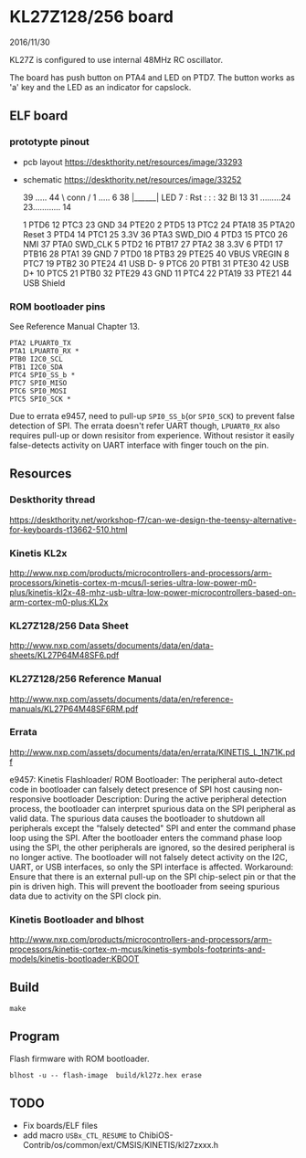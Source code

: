 KL27Z128/256 board
==================
2016/11/30

KL27Z is configured to use internal 48MHz RC oscillator.

The board has push button on PTA4 and LED on PTD7. The button works as 'a' key and the LED as an indicator for capslock.


ELF board
---------
### prototypte pinout
- pcb layout  https://deskthority.net/resources/image/33293
- schematic  https://deskthority.net/resources/image/33252


    39 .....  44 \ conn / 1 ..... 6
    38           |______|    LED  7
     :  Rst                       :
     :                            :
    32  Bl                        13
    31 .........24 23............ 14

    1   PTD6        12  PTC3         23  GND        34  PTE20
    2   PTD5        13  PTC2         24  PTA18      35  PTA20   Reset
    3   PTD4        14  PTC1         25  3.3V       36  PTA3    SWD_DIO
    4   PTD3        15  PTC0         26  NMI        37  PTA0    SWD_CLK
    5   PTD2        16  PTB17        27  PTA2       38  3.3V
    6   PTD1        17  PTB16        28  PTA1       39  GND
    7   PTD0        18  PTB3         29  PTE25      40  VBUS    VREGIN
    8   PTC7        19  PTB2         30  PTE24      41  USB D-
    9   PTC6        20  PTB1         31  PTE30      42  USB D+
    10  PTC5        21  PTB0         32  PTE29      43  GND
    11  PTC4        22  PTA19        33  PTE21      44  USB Shield

### ROM bootloader pins
See Reference Manual Chapter 13.

    PTA2 LPUART0_TX
    PTA1 LPUART0_RX *
    PTB0 I2C0_SCL
    PTB1 I2C0_SDA
    PTC4 SPI0_SS_b *
    PTC7 SPI0_MISO
    PTC6 SPI0_MOSI
    PTC5 SPI0_SCK *

Due to errata e9457, need to pull-up `SPI0_SS_b`(or `SPI0_SCK`) to prevent false detection of SPI.
The errata doesn't refer UART though, `LPUART0_RX` also requires pull-up or down resisitor from experience. 
Without resistor it easily false-detects activity on UART interface with finger touch on the pin.




Resources
---------
### Deskthority thread
https://deskthority.net/workshop-f7/can-we-design-the-teensy-alternative-for-keyboards-t13662-510.html

### Kinetis KL2x
http://www.nxp.com/products/microcontrollers-and-processors/arm-processors/kinetis-cortex-m-mcus/l-series-ultra-low-power-m0-plus/kinetis-kl2x-48-mhz-usb-ultra-low-power-microcontrollers-based-on-arm-cortex-m0-plus:KL2x

### KL27Z128/256 Data Sheet
http://www.nxp.com/assets/documents/data/en/data-sheets/KL27P64M48SF6.pdf

### KL27Z128/256 Reference Manual
http://www.nxp.com/assets/documents/data/en/reference-manuals/KL27P64M48SF6RM.pdf

### Errata
http://www.nxp.com/assets/documents/data/en/errata/KINETIS_L_1N71K.pdf

>>
e9457: Kinetis Flashloader/ ROM Bootloader: The peripheral auto-detect code in
bootloader can falsely detect presence of SPI host causing non-responsive
bootloader
Description: During the active peripheral detection process, the bootloader can interpret spurious data on
the SPI peripheral as valid data. The spurious data causes the bootloader to shutdown all
peripherals except the “falsely detected" SPI and enter the command phase loop using the
SPI. After the bootloader enters the command phase loop using the SPI, the other peripherals
are ignored, so the desired peripheral is no longer active.
The bootloader will not falsely detect activity on the I2C, UART, or USB interfaces, so only the
SPI interface is affected.
Workaround: Ensure that there is an external pull-up on the SPI chip-select pin or that the pin is driven high.
This will prevent the bootloader from seeing spurious data due to activity on the SPI clock pin.

### Kinetis Bootloader and blhost
http://www.nxp.com/products/microcontrollers-and-processors/arm-processors/kinetis-cortex-m-mcus/kinetis-symbols-footprints-and-models/kinetis-bootloader:KBOOT


Build
-----

    make


Program
-------
Flash firmware with ROM bootloader.

    blhost -u -- flash-image  build/kl27z.hex erase


TODO
----
- Fix boards/ELF files
- add macro `USBx_CTL_RESUME` to ChibiOS-Contrib/os/common/ext/CMSIS/KINETIS/kl27zxxx.h
